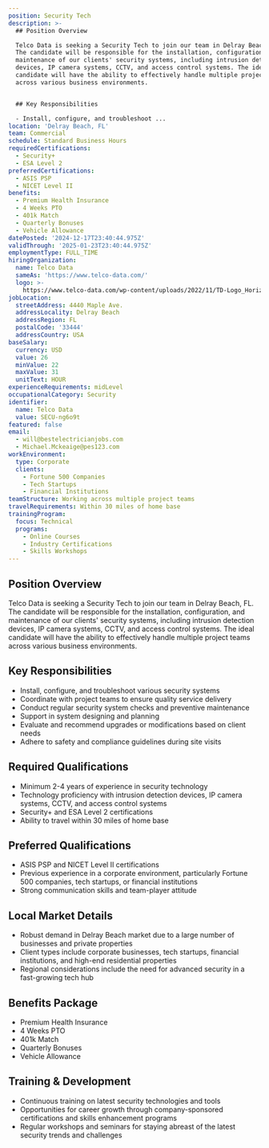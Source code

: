 ```yaml
---
position: Security Tech
description: >-
  ## Position Overview

  Telco Data is seeking a Security Tech to join our team in Delray Beach, FL.
  The candidate will be responsible for the installation, configuration, and
  maintenance of our clients' security systems, including intrusion detection
  devices, IP camera systems, CCTV, and access control systems. The ideal
  candidate will have the ability to effectively handle multiple project teams
  across various business environments. 


  ## Key Responsibilities

  - Install, configure, and troubleshoot ...
location: 'Delray Beach, FL'
team: Commercial
schedule: Standard Business Hours
requiredCertifications:
  - Security+
  - ESA Level 2
preferredCertifications:
  - ASIS PSP
  - NICET Level II
benefits:
  - Premium Health Insurance
  - 4 Weeks PTO
  - 401k Match
  - Quarterly Bonuses
  - Vehicle Allowance
datePosted: '2024-12-17T23:40:44.975Z'
validThrough: '2025-01-23T23:40:44.975Z'
employmentType: FULL_TIME
hiringOrganization:
  name: Telco Data
  sameAs: 'https://www.telco-data.com/'
  logo: >-
    https://www.telco-data.com/wp-content/uploads/2022/11/TD-Logo_Horizontal_Color.webp
jobLocation:
  streetAddress: 4440 Maple Ave.
  addressLocality: Delray Beach
  addressRegion: FL
  postalCode: '33444'
  addressCountry: USA
baseSalary:
  currency: USD
  value: 26
  minValue: 22
  maxValue: 31
  unitText: HOUR
experienceRequirements: midLevel
occupationalCategory: Security
identifier:
  name: Telco Data
  value: SECU-ng6o9t
featured: false
email:
  - will@bestelectricianjobs.com
  - Michael.Mckeaige@pes123.com
workEnvironment:
  type: Corporate
  clients:
    - Fortune 500 Companies
    - Tech Startups
    - Financial Institutions
teamStructure: Working across multiple project teams
travelRequirements: Within 30 miles of home base
trainingProgram:
  focus: Technical
  programs:
    - Online Courses
    - Industry Certifications
    - Skills Workshops
---
```




## Position Overview
Telco Data is seeking a Security Tech to join our team in Delray Beach, FL. The candidate will be responsible for the installation, configuration, and maintenance of our clients' security systems, including intrusion detection devices, IP camera systems, CCTV, and access control systems. The ideal candidate will have the ability to effectively handle multiple project teams across various business environments. 

## Key Responsibilities
- Install, configure, and troubleshoot various security systems
- Coordinate with project teams to ensure quality service delivery
- Conduct regular security system checks and preventive maintenance
- Support in system designing and planning
- Evaluate and recommend upgrades or modifications based on client needs
- Adhere to safety and compliance guidelines during site visits

## Required Qualifications
- Minimum 2-4 years of experience in security technology
- Technology proficiency with intrusion detection devices, IP camera systems, CCTV, and access control systems
- Security+ and ESA Level 2 certifications
- Ability to travel within 30 miles of home base

## Preferred Qualifications
- ASIS PSP and NICET Level II certifications
- Previous experience in a corporate environment, particularly Fortune 500 companies, tech startups, or financial institutions
- Strong communication skills and team-player attitude

## Local Market Details
- Robust demand in Delray Beach market due to a large number of businesses and private properties
- Client types include corporate businesses, tech startups, financial institutions, and high-end residential properties
- Regional considerations include the need for advanced security in a fast-growing tech hub

## Benefits Package
- Premium Health Insurance
- 4 Weeks PTO
- 401k Match
- Quarterly Bonuses
- Vehicle Allowance

## Training & Development
- Continuous training on latest security technologies and tools
- Opportunities for career growth through company-sponsored certifications and skills enhancement programs
- Regular workshops and seminars for staying abreast of the latest security trends and challenges